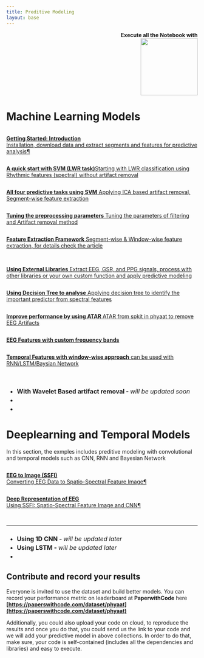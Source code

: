 ```yaml
---
title: Preditive Modeling
layout: base
---
```

<!--<div class="index-paragraph docutils container"><b>being update ...</b> </div> -->
<p style="text-align:right; font-weight:bold;">Execute all the Notebook with <br><a class="reference external image-reference" href="https://mybinder.org/v2/gh/Nikeshbajaj/Notebooks/master?urlpath=lab/tree/PhyAAt_Notebooks" target="_blank"><img src="https://mybinder.org/badge_logo.svg" width="150px"></a></p>

# Machine Learning Models
<!--<h2 style="text-align:left;"><u>Getting Started - Table of Content</u></h2> -->


<div id="index-grid-half" class="section group">
<div class="sphx-glr-thumbcontainer" tooltip="Getting started">
  <div class="figure align-default" id="">
  <img alt="" src="figures/getting_started.png" />
  <p class="caption"><span class="caption-text"><a class="reference internal" href="../introduction"><b>Getting Started: Introduction</b><br>Installation, download data and extract segments and features for predictive analysis</a></span><a class="headerlink" href="#" title="Permalink to this image">¶</a></p>
  </div>
</div>

<div class="toctree-wrapper compound"></div>

<div class="sphx-glr-thumbcontainer" tooltip="Starting with LWR classification using Rhythmic features (spectral) without artifact removal"><div class="figure align-default" id="id3">
  <img alt="" src="figures/lwr_svm.png" />
  <p class="caption"><span class="caption-text"><a class="reference internal" href="1_QuickStartSVM"><b>A quick start with SVM (LWR task)</b>Starting with LWR classification using Rhythmic features (spectral) without artifact removal</a></span></p>
  </div>
</div>

<div class="toctree-wrapper compound"></div>

<div class="sphx-glr-thumbcontainer" tooltip="Applying ICA based artifact removal, Segment-wise feature extraction"><div class="figure align-default" id="id3">
  <img alt="" src="figures/example1_svm_all_tasks_1.png" />
  <p class="caption"><span class="caption-text"><a class="reference internal" href="2_PredictiveTasksUsingSVM"><b>All four predictive tasks using SVM</b> Applying ICA based artifact removal, Segment-wise feature extraction</a></span></p>
  </div>
</div>

<div class="toctree-wrapper compound"></div>

<div class="sphx-glr-thumbcontainer" tooltip="Tuning the parameters"><div class="figure align-default" id="id3">
  <img alt="" src="figures/tuning.png" />
  <p class="caption"><span class="caption-text"><a class="reference internal" href="3_TuningPreprocessing"><b>Tuning the preprocessing parameters</b> Tuning the parameters of filtering and Artifact removal method</a></span></p>
  </div>
</div>

<div class="toctree-wrapper compound"></div>


<div class="sphx-glr-thumbcontainer" tooltip="Segment-wise & Window-wise feature extraction"><div class="figure align-default" id="id3">
  <img alt="" src="figures/featureextraction_win.png" />
  <p class="caption"><span class="caption-text"><a class="reference internal" href="4_FeatureExtraction"><b>Feature Extraction Framework</b> Segment-wise & Window-wise feature extraction, for details check the article</a></span></p>
  </div>
</div>

<div class="toctree-wrapper compound"></div>


<div class="sphx-glr-thumbcontainer" tooltip="Using External Libraries">
  <div class="figure align-default" id="id3">
  <img alt="" src="figures/eeg_14.png" />
  <img alt="" src="figures/gsr_2.png" />
  <img alt="" src="figures/ppg_3.png" />
  <p class="caption"><span class="caption-text"><a class="reference internal" href="5_UsingExternalLibraries"><b>Using External Libraries</b> Extract EEG, GSR, and PPG signals, process with other libraries or your own custom function and apply predictive modeling</a></span></p>
  </div>
</div>

<div class="toctree-wrapper compound"></div>

<div class="sphx-glr-thumbcontainer" tooltip="Using Decision Tree to analyse"><div class="figure align-default" id="id3">
  <img alt="" src="figures/decision_tree_lwr.png" />
  <p class="caption"><span class="caption-text"><a class="reference internal" href="6_Modeling_with_DecisionTree"><b>Using Decision Tree to analyse</b> Applying decision tree to identify the important predictor from spectral features</a></span></p>
  </div>
</div>
  
<div class="toctree-wrapper compound"></div>

<div class="sphx-glr-thumbcontainer" tooltip="ATAR Algorithm"><div class="figure align-default" id="id3">
  <img alt="" src="figures/phyaat_l1.png" />
  <p class="caption"><span class="caption-text"><a class="reference internal" href="7_Artifact_Removal_ATAR"><b>Improve performance by using ATAR</b> ATAR from spkit in phyaat to remove EEG Artifacts</a></span></p>
  </div>
</div>
  
<div class="toctree-wrapper compound"></div>

<div class="sphx-glr-thumbcontainer" tooltip="Custom Frequecy Bands"><div class="figure align-default" id="id3">
  <img alt="" src="figures/phyaat_l2.png" />
  <p class="caption"><span class="caption-text"><a class="reference internal" href="8_Custom_Freq_Bands"><b>EEG Features with custom frequency bands</b></a></span></p>
  </div>
</div>
  
<div class="toctree-wrapper compound"></div>

<div class="sphx-glr-thumbcontainer" tooltip="Temporal Features - window-wise"><div class="figure align-default" id="id3">
  <img alt="" src="figures/phyaat_l3.png" />
  <p class="caption"><span class="caption-text"><a class="reference internal" href="9_Temporal_Features"><b>Temporal Features with window-wise approach</b> can be used with RNN/LSTM/Baysian Network</a></span></p>
  </div>
</div>


<div class="toctree-wrapper compound"></div>
<br>
<h3 style="text-align:left;">
<ul class="simple" style="line-height:1.4;">
  <li><font size="3">With Wavelet Based artifact removal - <span style="font-weight:normal"><i>will be updated soon</i></span></font></li>
  <li></li>
  <li></li>
</ul>
</h3>
</div>


# Deeplearning and Temporal Models
In this section, the exmples includes preditive modeling with convolutional and temporal models such as CNN, RNN and Bayesian Network


<div id="index-grid-half" class="section group">

<div class="sphx-glr-thumbcontainer" tooltip="EEG to Image">
<div class="figure align-default" id="">
  <img alt="" src="figures/EEG_to_SSFI.png" />
  <p class="caption"><span class="caption-text"><a class="reference internal" href="https://spkit.github.io/examples/gen_topo" target="_blank"><b>EEG to Image (SSFI) </b><br>Converting EEG Data to Spatio-Spectral Feature Image</a></span><a class="headerlink" href="#" title="Permalink to this image">¶</a></p>
</div>
</div>
  
<div class="sphx-glr-thumbcontainer" tooltip="Deep Representation">
<div class="figure align-default" id="">
  <img alt="" src="figures/DeepRepre_EEG_2.png" />
  <p class="caption"><span class="caption-text"><a class="reference internal" href="https://arxiv.org/pdf/2206.09807.pdf" target="_blank"><b>Deep Representation of EEG</b><br>Using SSFI: Spatio-Spectral Feature Image and CNN</a></span><a class="headerlink" href="#" title="Permalink to this image">¶</a></p>
</div>
</div>

</div>

<br>
<hr>

<div id="index-grid-half" class="section group">
<h3 style="text-align:left;">
<ul class="simple" style="line-height:1.4;">
  <li><font size="3">Using 1D CNN - <span style="font-weight:normal"><i>will be updated later</i></span></font></li>
  <li><font size="3">Using LSTM - <span style="font-weight:normal"><i>will be updated later</i></span></font></li>
  <li></li>
</ul>
</h3>
</div>





## Contribute and record your results
Everyone is invited to use the dataset and build better models. You can record your performance metric on leaderboard at **PaperwithCode** here **[https://paperswithcode.com/dataset/phyaat](https://paperswithcode.com/dataset/phyaat)**

Additionally, you could also upload your code on cloud, to reproduce the results and once you do that, you could send us the link to your code and we will add your predictive model in above collections. In order to do that, make sure, your code is self-contained (includes all the dependencies and libraries) and easy to execute.

